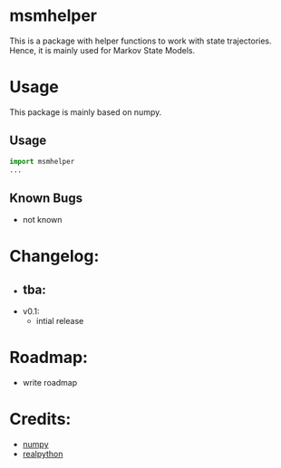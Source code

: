 # msmhelper

This is a package with helper functions to work with state trajectories. Hence, it is mainly used for Markov State Models.

# Usage
This package is mainly based on numpy.
## Usage
```python
import msmhelper
...
```
## Known Bugs
- not known

# Changelog:
- tba:
  - 
- v0.1:
  - intial release

# Roadmap:
- write roadmap

# Credits:
- [numpy](https://docs.scipy.org/doc/numpy)
- [realpython](https://realpython.com/)
